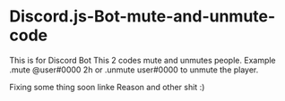 # Discord.js-Bot-mute-and-unmute-code

This is for Discord Bot This 2 codes mute and unmutes people. Example  .mute @user#0000 2h or .unmute user#0000 to unmute the player.

Fixing some thing soon linke Reason and other shit :)

